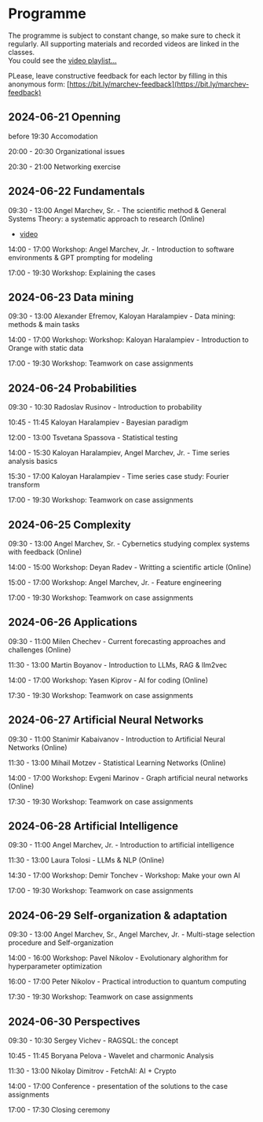 # Programme  

The programme is subject to constant change, so make sure to check it regularly. All supporting materials and recorded videos are linked in the classes.  
You could see the [video playlist...](https://www.youtube.com/playlist?list=PLX9ryRl9v7BADKVQBPdSUZoJrN2yONVnd)  


PLease, leave constructive feedback for each lector by filling in this anonymous form: [https://bit.ly/marchev-feedback](https://bit.ly/marchev-feedback)

## **2024-06-21 Openning**  
  before 19:30 Accomodation   
  
<a/>  

  20:00 - 20:30 Organizational issues  
  
<a/>  

  20:30 - 21:00 Networking exercise  


## **2024-06-22 Fundamentals**  
  09:30 - 13:00 Angel Marchev, Sr. - The scientific method & General Systems Theory: a systematic approach to research (Online)  
  * [video](https://www.youtube.com/playlist?list=PLX9ryRl9v7BADKVQBPdSUZoJrN2yONVnd)  
<a/>  

  14:00 - 17:00 Workshop: Angel Marchev, Jr. - Introduction to software environments & GPT prompting for modeling  
  
<a/>  

17:00 - 19:30 Workshop: Explaining the cases    
  

## **2024-06-23 Data mining**  
  09:30 - 13:00 Alexander Efremov, Kaloyan Haralampiev - Data mining: methods & main tasks  

<a/>  

  14:00 - 17:00 Workshop: Workshop: Kaloyan Haralampiev - Introduction to Orange with static data  

<a/>  

  17:00 - 19:30 Workshop: Teamwork on case assignments  
  

## **2024-06-24 Probabilities**  
  09:30 - 10:30 Radoslav Rusinov - Introduction to probability  

<a/>  

  10:45 - 11:45 Kaloyan Haralampiev - Bayesian paradigm  

<a/>  

  12:00 - 13:00 Tsvetana Spassova - Statistical testing  

<a/>  
   
  14:00 - 15:30 Kaloyan Haralampiev, Angel Marchev, Jr. - Time series analysis basics    
 
<a/>  

  15:30 - 17:00 Kaloyan Haralampiev - Time series case study: Fourier transform  
 
 <a/>  

  17:00 - 19:30 Workshop: Teamwork on case assignments  
  

## **2024-06-25 Complexity**  
  09:30 - 13:00 Angel Marchev, Sr. - Cybernetics studying complex systems with feedback (Online)  

<a/>  

  14:00 - 15:00 Workshop: Deyan Radev - Writting a scientific article (Online)      

<a/>  

  15:00 - 17:00 Workshop: Angel Marchev, Jr. - Feature engineering  

<a/>  

  17:00 - 19:30 Workshop: Teamwork on case assignments  
  

## **2024-06-26 Applications**  
  09:30 - 11:00 Milen Chechev - Current forecasting approaches and challenges (Online)  

<a/>  

  11:30 - 13:00 Martin Boyanov - Introduction to LLMs, RAG & llm2vec  

<a/>  

  14:00 - 17:00 Workshop: Yasen Kiprov - AI for coding (Online)  

<a/>  

  17:30 - 19:30 Workshop: Teamwork on case assignments  


## **2024-06-27 Artificial Neural Networks**  
  09:30 - 11:00 Stanimir Kabaivanov - Introduction to Artificial Neural Networks (Online)  

<a/>  

  11:30 - 13:00 Mihail Motzev - Statistical Learning Networks (Online)  

<a/>  

  14:00 - 17:00 Workshop: Evgeni Marinov - Graph artificial neural networks (Online)  

<a/>  

  17:30 - 19:30 Workshop: Teamwork on case assignments  

  
## **2024-06-28 Artificial Intelligence**  
  09:30 - 11:00 Angel Marchev, Jr. - Introduction to artificial intelligence    

<a/>  

  11:30 - 13:00 Laura Tolosi - LLMs & NLP (Online)   

<a/>  

  14:30 - 17:00 Workshop: Demir Tonchev - Workshop: Make your own AI      

<a/>  

  17:00 - 19:30 Workshop: Teamwork on case assignments  

  
## **2024-06-29 Self-organization & adaptation**  
  09:30 - 13:00 Angel Marchev, Sr., Angel Marchev, Jr. - Multi-stage selection procedure and Self-organization   

<a/>  

  14:00 - 16:00 Workshop: Pavel Nikolov - Evolutionary alghorithm for hyperparameter optimization  

<a/>  

  16:00 - 17:00 Peter Nikolov - Practical introduction to quantum computing  

<a/>  

  17:30 - 19:30 Workshop: Teamwork on case assignments    

  
## **2024-06-30 Perspectives**  
  09:30 - 10:30 Sergey Vichev - RAGSQL: the concept    

<a/>  

  10:45 - 11:45 Boryana Pelova - Wavelet and charmonic Analysis    

<a/>  

  11:30 - 13:00 Nikolay Dimitrov - FetchAI: AI + Crypto   

<a/>  
  
  14:00 - 17:00 Conference - presentation of the solutions to the case assignments   

<a/>  

  17:00 - 17:30 Closing ceremony  

<!--
## **2023-07-14 Openning**  
  before 18:30 Accomodation   
  18:30 - 19:30 Organizational issues  
  19:30 - 21:00 Networking exercise  


## **2023-07-15 Fundamentals**  
  09:30 - 13:00 Angel Marchev, Sr. - The scientific method & General Systems Theory: a systematic approach to research (Online)  
* [video1](https://youtu.be/e_wryWsMWoU)  
* [video2](https://youtu.be/YUiE8bRN2xA)  
  
<a/>  

  14:00 - 17:00 Workshop: Angel Marchev, Jr. - Introduction to software environments for modeling  
* [materials](marchev/readme.md)  
* [video](https://youtu.be/ZBoLs0D8bWw)  
  
<a/>  

17:00 - 19:30 Workshop: Explaining the cases    
  

## **2023-07-16 Fundamentals**  
  09:30 - 13:00 Angel Marchev, Sr. - Cybernetics studying complex systems with feedback (Online)  
* [video1](https://youtu.be/zyWgyePY3a8)  
* [video2](https://youtu.be/PhOLG7JdMI8)  

<a/>  

  14:00 - 17:00 Workshop: Boris Kirov - Introduction to prompt engineering for data analysis  
* [materials](kirov/readme.md)  

<a/>  

  17:00 - 19:30 Workshop: Teamwork on case assignments  
  

## **2023-07-17 Fundamentals**  
  09:30 - 11:00 Martin Minchev - Introduction to probability  
* [materials](minchev/readme.md)  
* [video](https://youtu.be/A-HITGS1xpI)  

<a/>  

  11:30 - 13:00 Kaloyan Haralampiev - Bayesian paradigm  
* [materials](haralampiev/readme.md)  
* [video](https://youtu.be/6n0o835hoyA)  

<a/>  

  14:00 - 17:00 Workshop: Angel Marchev, Jr. - Data synthesis / feature engineering  
* [materials](marchev/readme.md)  
* [video1](https://youtu.be/5Z7p50KmQiA)  
* [video2](https://youtu.be/mrtbxK_PJac)  
 
<a/>  

  17:00 - 19:30 Workshop: Teamwork on case assignments  
  

## **2023-07-18 Machine Learning concepts**  
  09:30 - 13:00 Alexander Efremov, Kaloyan Haralampiev - Data mining: methods & main tasks  
* [materials](efremov/readme.md)  
* [video1](https://youtu.be/iFOTFci498E)  
* [video2](https://youtu.be/cmedfxv0tAo)  

<a/>  

  14:00 - 17:00 Workshop: Kaloyan Haralampiev - Introduction to Orange with static data  
* [materials](haralampiev/readme.md)  
* [video1](https://youtu.be/_dZga4axVaw)  
* [video2](https://youtu.be/yCRXX32zCMg)  

<a/>  

  17:00 - 19:30 Workshop: Teamwork on case assignments  
  

## **2023-07-19 Machine Learning concepts**  
  09:30 - 10:30 Alexander Efremov - Working with imbalanced target data  
* [materials](efremov/readme.md)  
* [video](https://youtu.be/ozTCHmcy44E)  

<a/>  

  10:45 - 11:45 Alexander Efremov - Principle component analysis  
* [materials](efremov/readme.md)   
* [video](https://youtu.be/FOHq_wW6Y3Y)   

<a/>  

  12:00 - 13:00 Alexander Efremov - Approaches for variable selection  
* [materials](efremov/readme.md) [video]()   
* [video](https://youtu.be/KWrmmv-jO-Y)    

<a/>  

  14:00 - 17:00 Workshop: Deyan Radev - Regression Analysis with panel data in R (Online)  
* [materials](radev/readme.md)   
* [video 1](https://youtu.be/A63AcDVqlcQ)   
* [video 2](https://youtu.be/252NqdDUDx8)

<a/>  

  17:30 - 19:30 Workshop: Teamwork on case assignments  


## **2023-07-20 Machine Learning concepts**  
  09:30 - 11:00 Kaloyan Haralampiev, Angel Marchev, Jr. - Time series analysis basics  
* [materials](haralampiev/readme.md)   
* [video](https://youtu.be/dqpGahs2-LY)  

<a/>  

  11:30 - 12:30 Kaloyan Haralampiev - Time series case study: Fourier transform   
* [materials](haralampiev/readme.md)   
* [video](https://youtu.be/u13uOvlkIHw)    

<a/>  

  12:30 - 13:30 Angel Marchev, Jr. - Time series case study: Autoregression models  
* [materials](marchev/readme.md)   
* [video](https://youtu.be/LSmLmQMLks8)    

<a/>  

  14:30 - 16:00 Workshop: Bogomil Filipov - Building application in local environment (Online)  
* [materials](filipov/readme.md)   
* [video](https://youtu.be/Cz1ePG878iA)    

<a/>  

  16:15 - 17:30 Angel Marchev, Jr. - Introduction to AI  
* [materials](marchev/readme.md)   
* [video](https://youtu.be/vuBbjrpqSrE)    

<a/>  

  17:30 - 19:30 Workshop: Teamwork on case assignments  

  
## **2023-07-21 Artificial Neural Networks**  
  09:30 - 11:30 Mihail Motzev - Statistical Learning Networks (Online)  
* [materials](motzev/readme.md)   
* [video](https://youtu.be/znjUMbSI2F4)    

<a/>  

  12:00 - 13:30 Stanimir Kabaivanov - Introduction to Artificial Neural Networks (Online)  
* [materials](kabaivanov/readme.md)   
* [video](https://youtu.be/8fXY-F6gtbw)    

<a/>  

  14:30 - 17:00 Workshop: Peter Nikolov - Quantum Neural Networks   
* [materials](penikolov/readme.md)   
* [video](https://youtu.be/VWfRS9_x8C8)    

<a/>  

  17:00 - 19:30 Workshop: Teamwork on case assignments  

  
## **2023-07-22 Self-organization & adaptation**  
  09:30 - 13:00 Angel Marchev, Sr., Angel Marchev, Jr. - Multi-stage selection procedure and Self-organization   
* [video1](https://youtu.be/3z6xdu1KLOs)   
* [video2](https://youtu.be/uPnS7FLLoS0)    

<a/>  

  14:00 - 15:00 Demir Tonchev - Introduction to reinforced learning  
* [materials](tonchev/readme.md)  
* [video](https://youtu.be/Ve59lMzvHa8)    

<a/>  

  15:00 - 17:30 Workshop: Pavel Nikolov - Evolutionary alghorithm for hyperparameter optimization  
* [materials](panikolov/readme.md)   
* [video](https://youtu.be/dkWYyoUefOg)    

<a/>  

  17:30 - 19:30 Workshop: Teamwork on case assignments    

  
## **2023-07-23 Perspectives**  
  09:30 - 10:30 Sergey Vichev - Reasonning capabilities of LLMs using text-to-SQL  
* [materials](vichev/readme.md)   
* [video](https://youtu.be/CbWtjCxMMDo)   

<a/>  

  10:30 - 11:30 Boyan Markov - Empirical approach of studying individual risk preference  
* [materials](markov/readme.md)   
* [video](https://youtu.be/0uOPwf_TcjA)    

<a/>  

  12:00 - 13:00 A word from our partners: Irem Yaman, KBC Bank  
* [video](https://youtu.be/be62frWEyNQ)    

<a/>  
  
  14:00 - 17:00 Conference - presentation of the solutions to the case assignments   
* case 1: [[solution](cases-solutions/case1/readme.md)] [[video](https://youtu.be/OIzaDL3l1tg)]   
* case 2: [[solution](cases-solutions/case2/readme.md)] [[video](https://youtu.be/tHxHqEBUftY)]  
* case 3: [[solution](cases-solutions/case3/readme.md)] [[video](https://youtu.be/ejD8rhRcRxY)]  

<a/>  

  17:00 - 17:30 Closing ceremony  

  -->
